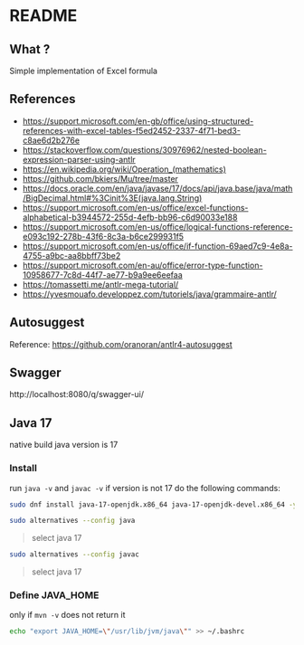# README

## What ?

Simple implementation of Excel formula

## References

- https://support.microsoft.com/en-gb/office/using-structured-references-with-excel-tables-f5ed2452-2337-4f71-bed3-c8ae6d2b276e
- https://stackoverflow.com/questions/30976962/nested-boolean-expression-parser-using-antlr
- https://en.wikipedia.org/wiki/Operation_(mathematics)
- https://github.com/bkiers/Mu/tree/master
- https://docs.oracle.com/en/java/javase/17/docs/api/java.base/java/math/BigDecimal.html#%3Cinit%3E(java.lang.String)
- https://support.microsoft.com/en-us/office/excel-functions-alphabetical-b3944572-255d-4efb-bb96-c6d90033e188
- https://support.microsoft.com/en-us/office/logical-functions-reference-e093c192-278b-43f6-8c3a-b6ce299931f5
- https://support.microsoft.com/en-us/office/if-function-69aed7c9-4e8a-4755-a9bc-aa8bbff73be2
- https://support.microsoft.com/en-au/office/error-type-function-10958677-7c8d-44f7-ae77-b9a9ee6eefaa
- https://tomassetti.me/antlr-mega-tutorial/
- https://yvesmouafo.developpez.com/tutoriels/java/grammaire-antlr/

## Autosuggest

Reference: https://github.com/oranoran/antlr4-autosuggest

## Swagger

http://localhost:8080/q/swagger-ui/

## Java 17

native build java version is 17

### Install

run `java -v` and `javac -v` if version is not 17 do the following commands:

```bash
sudo dnf install java-17-openjdk.x86_64 java-17-openjdk-devel.x86_64 -y
```

```bash
sudo alternatives --config java
```
> select java 17

```bash
sudo alternatives --config javac
```
> select java 17

### Define JAVA_HOME
only if `mvn -v` does not return it

```bash
echo "export JAVA_HOME=\"/usr/lib/jvm/java\"" >> ~/.bashrc
```